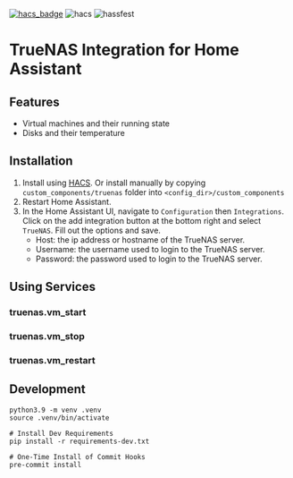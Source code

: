 [![hacs_badge](https://img.shields.io/badge/HACS-Custom-orange.svg)](https://github.com/custom-components/hacs)
![hacs](https://github.com/sdwilsh/hass-truenas/workflows/hacs/badge.svg)
![hassfest](https://github.com/sdwilsh/hass-truenas/workflows/hassfest/badge.svg)

# TrueNAS Integration for Home Assistant

## Features

- Virtual machines and their running state
- Disks and their temperature

## Installation

1. Install using [HACS](https://github.com/custom-components/hacs). Or install manually by copying `custom_components/truenas` folder into `<config_dir>/custom_components`
2. Restart Home Assistant.
3. In the Home Assistant UI, navigate to `Configuration` then `Integrations`. Click on the add integration button at the bottom right and select `TrueNAS`. Fill out the options and save.
   - Host: the ip address or hostname of the TrueNAS server.
   - Username: the username used to login to the TrueNAS server.
   - Password: the password used to login to the TrueNAS server.

## Using Services

### truenas.vm_start

### truenas.vm_stop

### truenas.vm_restart

## Development

```
python3.9 -m venv .venv
source .venv/bin/activate

# Install Dev Requirements
pip install -r requirements-dev.txt

# One-Time Install of Commit Hooks
pre-commit install
```
